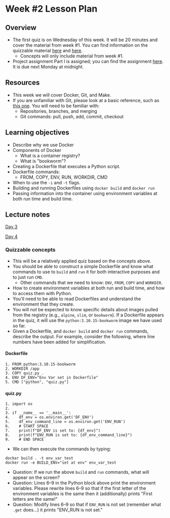 # Week #2 Lesson Plan

## Overview
* The first quiz is on Wednesday of this week. It will be 20 minutes and cover the material from week #1. You can find information on the quizzable material [here](../lesson_plan/week_1.md#quizzable-concepts) and [here](../lesson_plan/week_1.md#quizzable-concepts).
  - Concepts will only include material from week #1.
* Project assignment Part I is assigned; you can find the assignment [here](../project_assignments/part_1.md). It is due next Monday at midnight.

## Resources
* This week we will cover Docker, Git, and Make.
* If you are unfamiliar with Git, please look at a basic reference, such as [this one](https://www.freecodecamp.org/news/learn-the-basics-of-git-in-under-10-minutes-da548267cc91/). You will need to be familiar with:
    - Repositories, branches, and merging
    - Git commands: pull, push, add, commit, checkout

## Learning objectives

- Describe why we use Docker
- Components of Docker
  - What is a container registry?
  - What is "bookworm"?
- Creating a Dockerfile that executes a Python script.
- Dockerfile commands:
  - FROM, COPY, ENV, RUN, WORKDIR, CMD
- When to use the `-i` and `-t` flags.
- Building and running Dockerfiles using `docker build` and `docker run`
- Passing information into the container using environment variables at both run time and build time.


## Lecture notes

[Day 3](../class_notes/03_docker.md)

[Day 4](../class_notes/04_docker_git_expectations.md)

### Quizzable concepts

- This will be a relatively applied quiz based on the concepts above.
- You should be able to construct a simple Dockerfile and know what commands to use to `build` and `run` it for both interactive purposes and to just run `CMD`.
  - Other commands that we need to know: `ENV`, `FROM`, `COPY` and `WORKDIR`.
- How to create environment variables at both run and build time, and how to access them with Python.
- You'll need to be able to read Dockerfiles and understand the environment that they create.
- You will _not_ be expected to know specific details about images pulled from the registry (e.g., `alpine`, `slim`, or `bookworm`). If a Dockerfile appears in the quiz, it will use the `python:3.10.15-bookworm` image we have used so far.
- Given a Dockerfile, and `docker build` and `docker run` commands, describe the output. For example, consider the following, where line numbers have been added for simplification.

#### Dockerfile

```
1. FROM python:3.10.15-bookworm
2. WORKDIR /app
3. COPY quiz.py .
4. ENV DF_ENV="Env Var set in Dockerfile"
5. CMD ["python", "quiz.py"]
```

#### quiz.py

```
1. import os
2. 
3. if __name__ == '__main__':
4.    df_env = os.environ.get('DF_ENV')
5.    df_env_command_line = os.environ.get('ENV_RUN')
6.    # START SPACE
7.    print(f"DF_ENV is set to: {df_env}")
8.    print(f"ENV_RUN is set to: {df_env_command_line}")
9.    # END SPACE    
```

- We can then execute the commands by typing:

```
docker build . -t env_var_test
docker run -e BUILD_ENV="set at env" env_var_test
```

- Question: If we run the above `build` and `run` commands, what will appear on the screen?
- Question: Lines 6–9 in the Python block above print the environment variables. Please rewrite lines 6–9 so that if the first letter of the environment variables is the same then it (additionally) prints "First letters are the same!"
- Question: Modify lines 6–9 so that if `ENV_RUN` is not set (remember what `.get` does...) it prints "ENV_RUN is not set."
